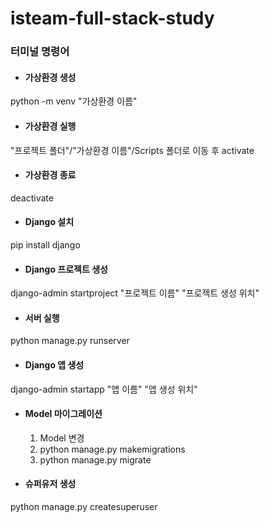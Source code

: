# isteam-full-stack-study

### 터미널 명령어

- #### 가상환경 생성
python -m venv "가상환경 이름"

- #### 가상환경 실행
"프로젝트 폴더"/"가상환경 이름"/Scripts 폴더로 이동 후 activate

- #### 가상환경 종료
deactivate

- #### Django 설치
pip install django

- #### Django 프로젝트 생성
django-admin startproject "프로젝트 이름" "프로젝트 생성 위치"

- #### 서버 실행
python manage.py runserver

- #### Django 앱 생성
django-admin startapp "앱 이름" "앱 생성 위치"

- #### Model 마이그레이션
  1. Model 변경
  2. python manage.py makemigrations
  3. python manage.py migrate

- #### 슈퍼유저 생성
python manage.py createsuperuser

